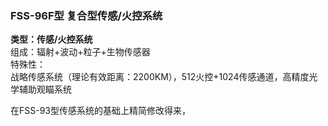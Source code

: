 ### FSS-96F型 复合型传感/火控系统

**类型：传感/火控系统**  
组成：辐射+波动+粒子+生物传感器  
特殊性：  
战略传感系统（理论有效距离：2200KM），512火控+1024传感通道，高精度光学辅助观瞄系统

在FSS-93型传感系统的基础上精简修改得来，

